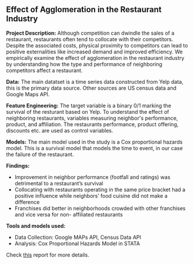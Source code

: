 ## Effect of Agglomeration in the Restaurant Industry

**Project Description:** Although competition can dwindle the sales of a restaurant, restaurants often tend to collocate with their competitors. 
Despite the associated costs, physical proximity to competitors can lead to positive externalities like increased demand and improved efficiency.
We empirically examine the effect of agglomeration in the restaurant industry by understanding how the type and performance of neighboring competitors affect a restaurant. 

**Data:** The main datatset is a time series data constructed from Yelp data, this is the primary data source.
Other sources are US census data and Google Maps API.

**Feature Engineering:** The target variable is a binary 0/1 marking the survival of the resturant based on Yelp. 
To understand the effect of neighboring restaurants, variables measuring neighbor's performance, product, and affiliation.
The restaurants performance, product offering, discounts etc. are used as control variables.

**Models:**
The main model used in the study is a Cox proportional hazards model. 
This is a survival model that models the time to event, in our case the failure of the restaurant.

**Findings:**
- Improvement in neighbor performance (footfall and ratings) was detrimental to a restaurant’s survival
- Collocating with restaurants operating in the same price bracket had a positive influence while neighbors’ food cuisine did not make a difference
- Franchises did better in neighborhoods crowded with other franchises and vice versa for non- affiliated restaurants

**Tools and models used:**
- Data Collection: Google MAPs API, Census Data API
- Analysis: Cox Proportional Hazards Model in STATA


Check [this](https://github.com/keertanavc/Papers-and-Posters/blob/master/restaurant_agglomeration_working_paper.pdf) report for more details.
